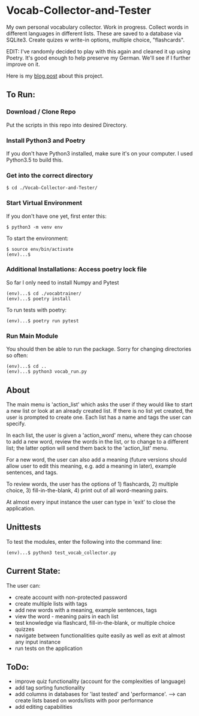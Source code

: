 # Vocab-Collector-and-Tester
My own personal vocabulary collector. Work in progress. Collect words in different languages in different lists. These are saved to a database via SQLite3.  Create quizes w write-in options, multiple choice, "flashcards".

EDIT: I've randomly decided to play with this again and cleaned it up using Poetry. It's good enough to help preserve my German. We'll see if I further improve on it.

Here is my <a href="https://a-n-rose.github.io/2018/11/05/personal-vocab-app.html">blog post</a> about this project. 

## To Run:

### Download / Clone Repo

Put the scripts in this repo into desired Directory.

### Install Python3 and Poetry

If you don't have Python3 installed, make sure it's on your computer. I used Python3.5 to build this.

### Get into the correct directory

```
$ cd ./Vocab-Collector-and-Tester/
```

### Start Virtual Environment

If you don't have one yet, first enter this:
```
$ python3 -m venv env
```

To start the environment:
```
$ source env/bin/activate
(env)...$
```

### Additional Installations: Access poetry lock file

So far I only need to install Numpy and Pytest
```
(env)...$ cd ./vocabtrainer/
(env)...$ poetry install
```

To run tests with poetry:

```
(env)...$ poetry run pytest
```

### Run Main Module

You should then be able to run the package. Sorry for changing directories so often:

```
(env)...$ cd ..
(env)...$ python3 vocab_run.py 
```

## About

The main menu is 'action_list' which asks the user if they would like to start a new list or look at an already created list. If there is no list yet created, the user is prompted to create one. Each list has a name and tags the user can specify.

In each list, the user is given a 'action_word' menu, where they can choose to add a new word, review the words in the list, or to change to a different list; the latter option will send them back to the 'action_list' menu.

For a new word, the user can also add a meaning (future versions should allow user to edit this meaning, e.g. add a meaning in later), example sentences, and tags. 

To review words, the user has the options of 1) flashcards, 2) multiple choice, 3) fill-in-the-blank, 4) print out of all word-meaning pairs.

At almost every input instance the user can type in 'exit' to close the application. 

## Unittests

To test the modules, enter the following into the command line:

```
(env)...$ python3 test_vocab_collector.py
```


## Current State:

The user can:
* create account with non-protected password
* create multiple lists with tags
* add new words with a meaning, example sentences, tags
* view the word - meaning pairs in each list
* test knowledge via flashcard, fill-in-the-blank, or multiple choice quizzes 
* navigate between functionalities quite easily as well as exit at almost any input instance
* run tests on the application

## ToDo:
* improve quiz functionality (account for the complexities of language)
* add tag sorting functionality
* add columns in databases for 'last tested' and 'performance'. --> can create lists based on words/lists with poor performance
* add editing capabilities

